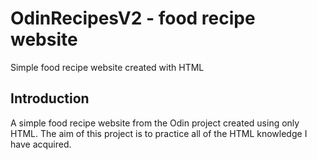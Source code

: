 # OdinRecipesV2 - food recipe website
Simple food recipe website created with HTML
## Introduction
A simple food recipe website from the Odin project created using only HTML. The aim of this project is to practice all of the HTML knowledge I have acquired.